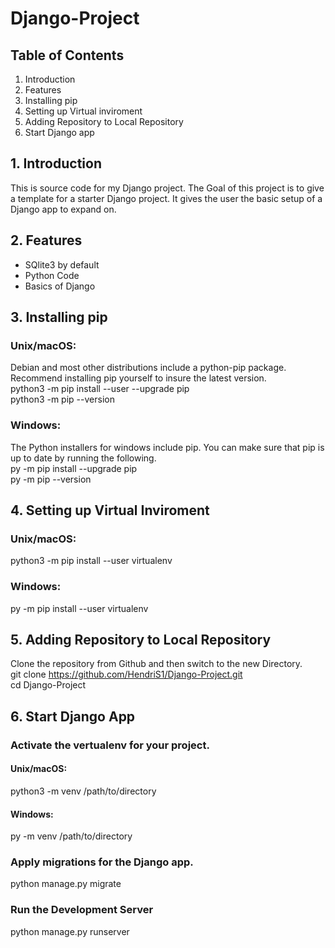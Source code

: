 # Django-Project
## Table of Contents
1. Introduction
2. Features
3. Installing pip
4. Setting up Virtual inviroment
5. Adding Repository to Local Repository
6. Start Django app
## 1. Introduction
This is source code for my Django project.
The Goal of this project is to give a template for a starter Django
project. It gives the user the basic setup of a Django app to expand on.
## 2. Features
* SQlite3 by default
* Python Code
* Basics of Django 
## 3. Installing pip
### Unix/macOS:
Debian and most other distributions include a python-pip package. Recommend 
installing pip yourself to insure the latest version.   
python3 -m pip install --user --upgrade pip   
python3 -m pip --version
### Windows:
The Python installers for windows include pip. You can make sure that pip is 
up to date by running the following.   
py -m pip install --upgrade pip   
py -m pip --version
## 4. Setting up Virtual Inviroment
### Unix/macOS:
python3 -m pip install --user virtualenv
### Windows:
py -m pip install --user virtualenv
## 5. Adding Repository to Local Repository
Clone the repository from Github and then switch to the new Directory.   
git clone https://github.com/HendriS1/Django-Project.git   
cd Django-Project
## 6. Start Django App
### Activate the vertualenv for your project.
#### Unix/macOS:
python3 -m venv /path/to/directory
#### Windows:
py -m venv /path/to/directory
### Apply migrations for the Django app.
python manage.py migrate
### Run the Development Server
python manage.py runserver
